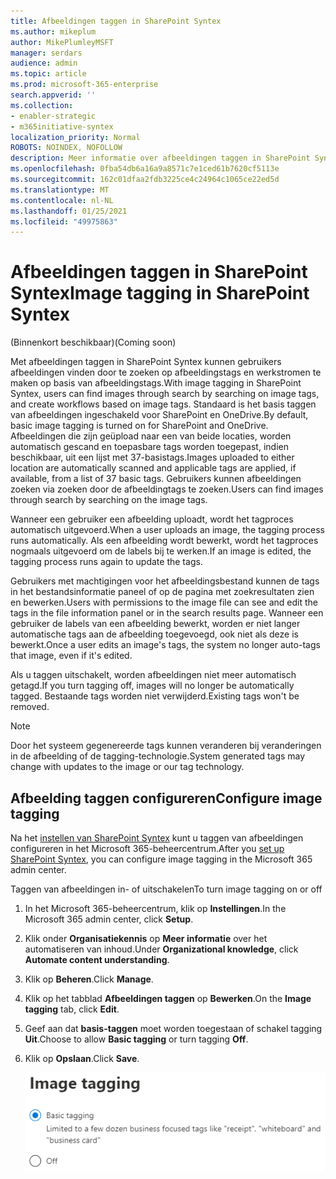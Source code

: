```yaml
---
title: Afbeeldingen taggen in SharePoint Syntex
ms.author: mikeplum
author: MikePlumleyMSFT
manager: serdars
audience: admin
ms.topic: article
ms.prod: microsoft-365-enterprise
search.appverid: ''
ms.collection:
- enabler-strategic
- m365initiative-syntex
localization_priority: Normal
ROBOTS: NOINDEX, NOFOLLOW
description: Meer informatie over afbeeldingen taggen in SharePoint Syntex
ms.openlocfilehash: 0fba54db6a16a9a8571c7e1ced61b7620cf5113e
ms.sourcegitcommit: 162c01dfaa2fdb3225ce4c24964c1065ce22ed5d
ms.translationtype: MT
ms.contentlocale: nl-NL
ms.lasthandoff: 01/25/2021
ms.locfileid: "49975863"
---
```

# <a name="image-tagging-in-sharepoint-syntex"></a><span data-ttu-id="b0822-103">Afbeeldingen taggen in SharePoint Syntex</span><span class="sxs-lookup"><span data-stu-id="b0822-103">Image tagging in SharePoint Syntex</span></span>

<span data-ttu-id="b0822-104">(Binnenkort beschikbaar)</span><span class="sxs-lookup"><span data-stu-id="b0822-104">(Coming soon)</span></span>

<span data-ttu-id="b0822-105">Met afbeeldingen taggen in SharePoint Syntex kunnen gebruikers afbeeldingen vinden door te zoeken op afbeeldingstags en werkstromen te maken op basis van afbeeldingstags.</span><span class="sxs-lookup"><span data-stu-id="b0822-105">With image tagging in SharePoint Syntex, users can find images through search by searching on image tags, and create workflows based on image tags.</span></span> <span data-ttu-id="b0822-106">Standaard is het basis taggen van afbeeldingen ingeschakeld voor SharePoint en OneDrive.</span><span class="sxs-lookup"><span data-stu-id="b0822-106">By default, basic image tagging is turned on for SharePoint and OneDrive.</span></span> <span data-ttu-id="b0822-107">Afbeeldingen die zijn geüpload naar een van beide locaties, worden automatisch gescand en toepasbare tags worden toegepast, indien beschikbaar, uit een lijst met 37-basistags.</span><span class="sxs-lookup"><span data-stu-id="b0822-107">Images uploaded to either location are automatically scanned and applicable tags are applied, if available, from a list of 37 basic tags.</span></span> <span data-ttu-id="b0822-108">Gebruikers kunnen afbeeldingen zoeken via zoeken door de afbeeldingtags te zoeken.</span><span class="sxs-lookup"><span data-stu-id="b0822-108">Users can find images through search by searching on the image tags.</span></span>

<span data-ttu-id="b0822-109">Wanneer een gebruiker een afbeelding uploadt, wordt het tagproces automatisch uitgevoerd.</span><span class="sxs-lookup"><span data-stu-id="b0822-109">When a user uploads an image, the  tagging process runs automatically.</span></span> <span data-ttu-id="b0822-110">Als een afbeelding wordt bewerkt, wordt het tagproces nogmaals uitgevoerd om de labels bij te werken.</span><span class="sxs-lookup"><span data-stu-id="b0822-110">If an image is edited, the tagging process runs again to update the tags.</span></span>

<span data-ttu-id="b0822-111">Gebruikers met machtigingen voor het afbeeldingsbestand kunnen de tags in het bestandsinformatie paneel of op de pagina met zoekresultaten zien en bewerken.</span><span class="sxs-lookup"><span data-stu-id="b0822-111">Users with permissions to the image file can see and edit the tags in the file information panel or in the search results page.</span></span> <span data-ttu-id="b0822-112">Wanneer een gebruiker de labels van een afbeelding bewerkt, worden er niet langer automatische tags aan de afbeelding toegevoegd, ook niet als deze is bewerkt.</span><span class="sxs-lookup"><span data-stu-id="b0822-112">Once a user edits an image's tags, the system no longer auto-tags that image, even if it's edited.</span></span>

<span data-ttu-id="b0822-113">Als u taggen uitschakelt, worden afbeeldingen niet meer automatisch getagd.</span><span class="sxs-lookup"><span data-stu-id="b0822-113">If you turn tagging off, images will no longer be automatically tagged.</span></span> <span data-ttu-id="b0822-114">Bestaande tags worden niet verwijderd.</span><span class="sxs-lookup"><span data-stu-id="b0822-114">Existing tags won't be removed.</span></span>

> [!NOTE]
> <span data-ttu-id="b0822-115">Door het systeem gegenereerde tags kunnen veranderen bij veranderingen in de afbeelding of de tagging-technologie.</span><span class="sxs-lookup"><span data-stu-id="b0822-115">System generated tags may change with updates to the image or our tag technology.</span></span>


## <a name="configure-image-tagging"></a><span data-ttu-id="b0822-116">Afbeelding taggen configureren</span><span class="sxs-lookup"><span data-stu-id="b0822-116">Configure image tagging</span></span>

<span data-ttu-id="b0822-117">Na het [instellen van SharePoint Syntex](set-up-content-understanding.md) kunt u taggen van afbeeldingen configureren in het Microsoft 365-beheercentrum.</span><span class="sxs-lookup"><span data-stu-id="b0822-117">After you [set up SharePoint Syntex](set-up-content-understanding.md), you can configure image tagging in the Microsoft 365 admin center.</span></span>  

<span data-ttu-id="b0822-118">Taggen van afbeeldingen in- of uitschakelen</span><span class="sxs-lookup"><span data-stu-id="b0822-118">To turn image tagging on or off</span></span>

1. <span data-ttu-id="b0822-119">In het Microsoft 365-beheercentrum, klik op **Instellingen**.</span><span class="sxs-lookup"><span data-stu-id="b0822-119">In the Microsoft 365 admin center, click **Setup**.</span></span>

2. <span data-ttu-id="b0822-120">Klik onder **Organisatiekennis** op **Meer informatie** over het automatiseren van inhoud.</span><span class="sxs-lookup"><span data-stu-id="b0822-120">Under **Organizational knowledge**, click **Automate content understanding**.</span></span>

3. <span data-ttu-id="b0822-121">Klik op **Beheren**.</span><span class="sxs-lookup"><span data-stu-id="b0822-121">Click **Manage**.</span></span>

4. <span data-ttu-id="b0822-122">Klik op het tabblad **Afbeeldingen taggen** op **Bewerken**.</span><span class="sxs-lookup"><span data-stu-id="b0822-122">On the **Image tagging** tab, click **Edit**.</span></span>

5. <span data-ttu-id="b0822-123">Geef aan dat **basis-taggen** moet worden toegestaan of schakel tagging **Uit**.</span><span class="sxs-lookup"><span data-stu-id="b0822-123">Choose to allow **Basic tagging** or turn tagging **Off**.</span></span>

6. <span data-ttu-id="b0822-124">Klik op **Opslaan**.</span><span class="sxs-lookup"><span data-stu-id="b0822-124">Click **Save**.</span></span>

    ![Schermafbeelding van besturingselement voor afbeeldingen taggen](../media/content-understanding/sharepoint-syntex-image-tagging-control.png)
